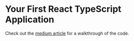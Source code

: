 # Your First React TypeScript Application

Check out the [medium article](https://medium.com/@mjw56/writing-a-react-app-with-typescript-6f18719fce35#.matfbvp5j) for a walkthrough of the code.
